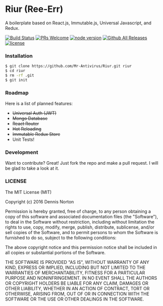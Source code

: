 # Riur (Ree-Err)
A boilerplate based on React.js, Immutable.js, Universal Javascript, and Redux.

[![Build Status](https://travis-ci.org/Mr-Antivirus/Riur.svg?branch=master)](https://travis-ci.org/Mr-Antivirus/Riur) 
[![PRs Welcome](https://img.shields.io/badge/PRs-welcome-brightgreen.svg)](https://github.com/Mr-Antivirus/Riur/pull/new/master)
[![node version](https://img.shields.io/badge/node-%3E=4.0-brightgreen.svg)](https://github.com/Mr-Antivirus/Riur)
[![Github All Releases](https://img.shields.io/github/downloads/Mr-Antivirus/Riur/total.svg)](https://github.com/Mr-Antivirus/Riur/archive/master.zip)
[![license](https://img.shields.io/badge/license-MIT-blue.svg)](https://github.com/Mr-Antivirus/Riur/blob/master/LICENSE)

### Installation
```sh
$ git clone https://github.com/Mr-Antivirus/Riur.git riur
$ cd riur
$ rm -rf .git
$ git init
```

### Roadmap
Here is a list of planned features:
* ~~Universal Auth (JWT)~~
* ~~Mongo Database~~
* ~~React Router~~
* ~~Hot Reloading~~
* ~~Immutable Redux Store~~
* Unit Tests!

### Development
Want to contribute? Great!
Just fork the repo and make a pull request. I will be glad to take a look at it.

### LICENSE
The MIT License (MIT)

Copyright (c) 2016 Dennis Norton

Permission is hereby granted, free of charge, to any person obtaining a copy
of this software and associated documentation files (the "Software"), to deal
in the Software without restriction, including without limitation the rights
to use, copy, modify, merge, publish, distribute, sublicense, and/or sell
copies of the Software, and to permit persons to whom the Software is
furnished to do so, subject to the following conditions:

The above copyright notice and this permission notice shall be included in all
copies or substantial portions of the Software.

THE SOFTWARE IS PROVIDED "AS IS", WITHOUT WARRANTY OF ANY KIND, EXPRESS OR
IMPLIED, INCLUDING BUT NOT LIMITED TO THE WARRANTIES OF MERCHANTABILITY,
FITNESS FOR A PARTICULAR PURPOSE AND NONINFRINGEMENT. IN NO EVENT SHALL THE
AUTHORS OR COPYRIGHT HOLDERS BE LIABLE FOR ANY CLAIM, DAMAGES OR OTHER
LIABILITY, WHETHER IN AN ACTION OF CONTRACT, TORT OR OTHERWISE, ARISING FROM,
OUT OF OR IN CONNECTION WITH THE SOFTWARE OR THE USE OR OTHER DEALINGS IN THE
SOFTWARE.
